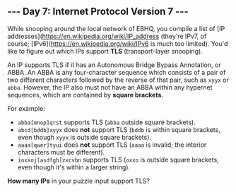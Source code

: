 ## --- Day 7: Internet Protocol Version 7 ---
While snooping around the local network of EBHQ, you compile a list of [IP addresses](https://en.wikipedia.org/wiki/IP_address (they're IPv7, of course; [IPv6](https://en.wikipedia.org/wiki/IPv6 is much too limited). You'd like to figure out which IPs support **TLS** (transport-layer snooping).
 
An IP supports TLS if it has an Autonomous Bridge Bypass Annotation, or ABBA. An ABBA is any four-character sequence which consists of a pair of two different characters followed by the reverse of that pair, such as `xyyx` or `abba`. However, the IP also must not have an ABBA within any hypernet sequences, which are contained by **square brackets**.
 
For example:
 
- `abba[mnop]qrst` supports TLS (`abba` outside square brackets).
- `abcd[bddb]xyyx` does **not** support TLS (`bddb` is within square brackets, even though `xyyx` is outside square brackets).
- `aaaa[qwer]tyui` does **not** support TLS (`aaaa` is invalid; the interior characters must be different).
- `ioxxoj[asdfgh]zxcvbn` supports TLS (`oxxo` is outside square brackets, even though it's within a larger string).
 
**How many IPs** in your puzzle input support TLS?
 